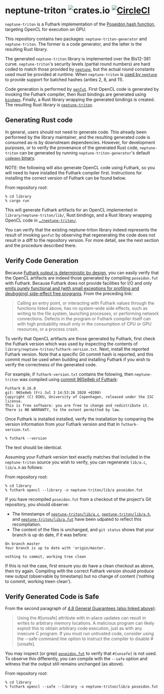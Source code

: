 # neptune-triton ![crates.io](https://img.shields.io/crates/v/neptune-triton.svg) [![CircleCI](https://circleci.com/gh/filecoin-project/neptune.svg?style=svg)](https://circleci.com/gh/filecoin-project/neptune)

`neptune-triton` is a Futhark implementation of the [Poseidon hash function](https://www.poseidon-hash.info/), targeting
OpenCL for execution on GPU.

This repository contains two packages: `neptune-triton-generator` and `neptune-triton`. The former is a code generator,
and the latter is the resulting Rust library.

The generated `neptune-triton` library is implemented over the Bls12-381 curve. `neptune-triton`'s security levels
(partial round numbers) are hard coded to match those provided by
[`neptune`](https://github.com/filecoin-project/neptune), but the actual round constants used must be provided at
runtime. When `neptune-triton` is [used by
`neptune`](https://github.com/filecoin-project/neptune/blob/master/src/gpu.rs) to provide support for batched hashes
(arities 2, 8, and 11).

Code generation is performed by [`genfut`](https://github.com/erk-/genfut). First OpenCL code is generated by invoking
the Futhark compiler, then Rust bindings are generated using [`bindgen`](https://github.com/rust-lang/rust-bindgen).
Finally, a Rust library wrapping the generated bindings is created. The resulting Rust library is
[`neptune-triton`](https://github.com/filecoin-project/neptune-triton/tree/master/library/neptune-triton).

## Generating Rust code

In general, users should not need to generate code. This already been performed by the library maintainer, and the
resulting generated code is consumed as-is by downstream dependencies. However, for development purposes, or to verify
the provenance of the generated Rust code, `neptune-triton` can be generated by running `neptune-triton-generator`'s
default [`codegen`
binary](https://github.com/filecoin-project/neptune-triton/blob/183587806295e30f1e6aa6d4e9424e4376e2a65d/library/src/bin/codegen.rs).

NOTE: the following will also generate OpenCL code using Futhark, so you will need to have installed the Futhark
compiler first. Instructions for installing the correct version of Futhark can be found below.

From repository root:
```shell
% cd library
% cargo run
```

This will generate Futhark artifacts for an OpenCL implemented in `library/neptune-triton/lib/`, Rust bindings, and a
Rust library wrapping OpenCL code in
[`…/neptune-triton/`](https://github.com/filecoin-project/neptune-triton/tree/master/library/neptune-triton).

You can verify that the existing neptune-triton library indeed represents the result of invoking `genfut` by observing
that regenerating the code does not result in a diff to the repository version. For more detail, see the next section
and the procedure described there.

## Verify Code Generation

Because [Futhark output is deterministic by
design](https://futhark.readthedocs.io/en/latest/usage.html#reproducibility), you can easily verify that the OpenCL
artifacts are indeed those generated by compiling `poseidon.fut` with Futhark. Because Futhark does not provide
facilities for I/O and only [emits purely functional and (with small exceptions for profiling and deubgging) side-effect
free programs](https://futhark.readthedocs.io/en/latest/c-api.html#general-guarantees). From the preceding link:
>Calling an entry point, or interacting with Futhark values through the functions listed above, has no system-wide side
>effects, such as writing to the file system, launching processes, or performing network connections. Defects in the
>program or Futhark compiler itself can with high probability result only in the consumption of CPU or GPU resources,
>or a process crash.

To verify that OpenCL artifacts are those generated by Futhark, first check the Futhark version which was used by
inspecting the contents of `library/neptune-triton/futhark-version.txt`. Next, install the reported Futhark version.
Note that a specific Git commit hash is reported, and this commit must be used when building and installing Futhark if
you wish to verify the correctness of the generated code.

For example, if `futhark-version.txt` contains the folowing, then `neptune-triton` was compiled using [commit 965e8eb of Futhark](https://github.com/diku-dk/futhark/commits/965e8eb):
```
Futhark 0.16.0
git: 965e8eb (Fri Jul 3 14:53:26 2020 +0200)
Copyright (C) DIKU, University of Copenhagen, released under the ISC license.
This is free software: you are free to change and redistribute it.
There is NO WARRANTY, to the extent permitted by law.
```

Once Futhark is installed installed, verify the installation by comparing the version information from your Futhark
version and that in `futhark-version.txt`.

```shell
% futhark --version
```

The text should be identical.

Assuming your Futhark version text exactly matches that included in the `neptune-triton` source you wish to verify, you
can regenerate `lib/a.c`, `lib/a.h` as follows:

From repository root:
```shell
% cd library
% futhark opencl --library -o neptune-triton/lib/a poseidon.fut
```

If you have recompiled `poseidon.fut` from a checkout of the project's Git repository, you should observe:
- The timestamps of
  [`neptune-triton/lib/a.c`](https://github.com/filecoin-project/neptune-triton/blob/master/library/neptune-triton/lib/a.c),
  [`neptune-triton/lib/a.h`](https://github.com/filecoin-project/neptune-triton/blob/master/library/neptune-triton/lib/a.c),
  and
  [`neptune-triton/lib/a.fut`](https://github.com/filecoin-project/neptune-triton/blob/master/library/neptune-triton/lib/a.fut)
  have been udpated to reflect this recompilation.
- The content of the files is unchanged, and `git status` shows that your branch is up do date, if it was before:

```
On branch master
Your branch is up to date with 'origin/master.

nothing to commit, working tree clean
```

If this is not the case, first ensure you do have a clean checkout as above, then try again. Compiling with the correct
Futhark version should produce new output (observable by timestamp) but no change of content ('nothing to commit,
working treen clean').

## Verify Generated Code is Safe

From the second paragraph of [4.8 General Guarantees (also linked
above)](https://futhark.readthedocs.io/en/latest/c-api.html#general-guarantees):

> Using the #[unsafe] attribute with in-place updates can result in writes to arbitrary memory locations. A malicious
> program can likely exploit this to obtain arbitrary code execution, just as with any insecure C program. If you must
> run untrusted code, consider using the --safe command line option to instruct the compiler to disable #[unsafe].

You may inspect (or grep)
[`poseidon.fut`](https://github.com/filecoin-project/neptune-triton/blob/master/library/poseidon.fut) to verify that
`#[unsafe]` is not used. To observe this differently, you can compile with the `--safe` option and witness that the
output still remains unchanged (as above).

From repository root:
```shell
% cd library
% futhark opencl --safe --library -o neptune-triton/lib/a poseidon.fut
```
